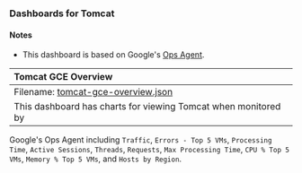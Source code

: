 ### Dashboards for Tomcat

#### Notes

- This dashboard is based on Google's [Ops Agent](https://cloud.google.com/stackdriver/docs/solutions/agents/ops-agent).


|Tomcat GCE Overview|
|:------------------|
|Filename: [tomcat-gce-overview.json](tomcat-gce-overview.json)|
|This dashboard has charts for viewing Tomcat when monitored by 
Google's Ops Agent including `Traffic`, `Errors - Top 5 VMs`, `Processing Time`, `Active Sessions`, `Threads`, `Requests`, `Max Processing Time`, `CPU % Top 5 VMs`, `Memory % Top 5 VMs`, and `Hosts by Region`.
